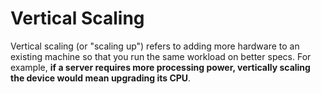 # Vertical Scaling
Vertical scaling (or "scaling up") refers to adding more hardware to an existing machine so that you run the same workload on better specs. For example, **if a server requires more processing power, vertically scaling the device would mean upgrading its CPU**.